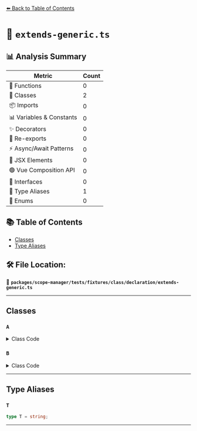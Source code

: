 [⬅️ Back to Table of Contents](../../../../../../index.md)

# 📄 `extends-generic.ts`

## 📊 Analysis Summary

| Metric | Count |
|--------|-------|
| 🔧 Functions | 0 |
| 🧱 Classes | 2 |
| 📦 Imports | 0 |
| 📊 Variables & Constants | 0 |
| ✨ Decorators | 0 |
| 🔄 Re-exports | 0 |
| ⚡ Async/Await Patterns | 0 |
| 💠 JSX Elements | 0 |
| 🟢 Vue Composition API | 0 |
| 📐 Interfaces | 0 |
| 📑 Type Aliases | 1 |
| 🎯 Enums | 0 |

## 📚 Table of Contents

- [Classes](#classes)
- [Type Aliases](#type-aliases)

## 🛠️ File Location:
📂 **`packages/scope-manager/tests/fixtures/class/declaration/extends-generic.ts`**


---

## Classes

### `A`

<details><summary>Class Code</summary>

```ts
class A<U> {}
```
</details>

### `B`

<details><summary>Class Code</summary>

```ts
class B extends A<T> {}
```
</details>


---

## Type Aliases

### `T`

```ts
type T = string;
```


---